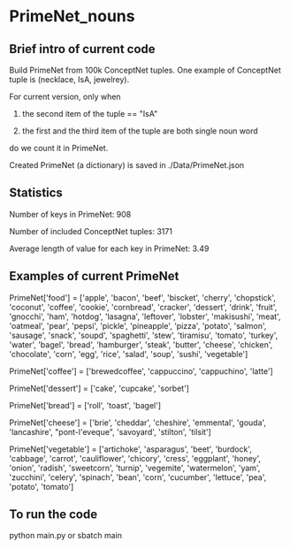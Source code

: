 # PrimeNet_nouns

## Brief intro of current code
Build PrimeNet from 100k ConceptNet tuples. One example of ConceptNet tuple is (necklace, IsA, jewelrey).

For current version, only when 

1. the second item of the tuple == "IsA"
 
2. the first and the third item of the tuple are both single noun word
 
do we count it in PrimeNet.

Created PrimeNet (a dictionary) is saved in ./Data/PrimeNet.json

## Statistics
Number of keys in PrimeNet: 908

Number of included ConceptNet tuples: 3171

Average length of value for each key in PrimeNet: 3.49

## Examples of current PrimeNet
PrimeNet['food'] = ['apple', 'bacon', 'beef', 'biscket', 'cherry', 'chopstick', 'coconut', 'coffee', 'cookie', 'cornbread', 'cracker', 'dessert', 'drink', 'fruit', 'gnocchi', 'ham', 'hotdog', 'lasagna', 'leftover', 'lobster', 'makisushi', 'meat', 'oatmeal', 'pear', 'pepsi', 'pickle', 'pineapple', 'pizza', 'potato', 'salmon', 'sausage', 'snack', 'soupd', 'spaghetti', 'stew', 'tiramisu', 'tomato', 'turkey', 'water', 'bagel', 'bread', 'hamburger', 'steak', 'butter', 'cheese', 'chicken', 'chocolate', 'corn', 'egg', 'rice', 'salad', 'soup', 'sushi', 'vegetable']

PrimeNet['coffee'] = ['brewedcoffee', 'cappuccino', 'cappuchino', 'latte']

PrimeNet['dessert'] = ['cake', 'cupcake', 'sorbet']

PrimeNet['bread'] = ['roll', 'toast', 'bagel']

PrimeNet['cheese'] = ['brie', 'cheddar', 'cheshire', 'emmental', 'gouda', 'lancashire', "pont-l'eveque", 'savoyard', 'stilton', 'tilsit']

PrimeNet['vegetable'] = ['artichoke', 'asparagus', 'beet', 'burdock', 'cabbage', 'carrot', 'cauliflower', 'chicory', 'cress', 'eggplant', 'honey', 'onion', 'radish', 'sweetcorn', 'turnip', 'vegemite', 'watermelon', 'yam', 'zucchini', 'celery', 'spinach', 'bean', 'corn', 'cucumber', 'lettuce', 'pea', 'potato', 'tomato']

## To run the code 
python main.py or sbatch main
